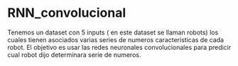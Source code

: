 # RNN_convolucional

Tenemos un dataset con 5 inputs ( en este dataset se llaman robots) los cuales tienen asociados varias series de numeros
caracteristicas de cada robot. El objetivo es usar las redes neuronales convolucionales para predicir cual robot dijo
determinara serie de numeros.
